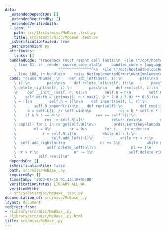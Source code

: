 ```yaml
---
data:
  _extendedDependsOn: []
  _extendedRequiredBy: []
  _extendedVerifiedWith:
  - icon: ''
    path: src/$tests/misc/MoBase_.test.py
    title: src/$tests/misc/MoBase_.test.py
  _isVerificationFailed: true
  _pathExtension: py
  attributes:
    links: []
  bundledCode: "Traceback (most recent call last):\n  File \"/opt/hostedtoolcache/Python/3.11.4/x64/lib/python3.11/site-packages/onlinejudge_verify/documentation/build.py\"\
    , line 81, in _render_source_code_stat\n    bundled_code = language.bundle(\n\
    \                   ^^^^^^^^^^^^^^^^\n  File \"/opt/hostedtoolcache/Python/3.11.4/x64/lib/python3.11/site-packages/onlinejudge_verify/languages/python.py\"\
    , line 108, in bundle\n    raise NotImplementedError\nNotImplementedError\n"
  code: "class MoBase_:\n    def add_left(self, i):\n        pass\n\n    def add_right(self,\
    \ i):\n        pass\n\n    def delete_left(self, i):\n        pass\n\n    def\
    \ delete_right(self, i):\n        pass\n\n    def rem(self, i):\n        pass\n\
    \n    def __init__(self, n, Q):\n        self.n = n\n        self.Q = Q\n    \
    \    self.width = int(max(1, n / max(1, Q * 2.0 / 3.0) ** 0.5))\n        self.L\
    \ = []\n        self.R = []\n\n    def insert(self, l, r):\n        self.L.append(l)\n\
    \        self.R.append(r)\n\n    def run(self):\n        def cmp(i):\n       \
    \     b = self.L[i] // self.width\n            res = b * self.n * 3\n        \
    \    if b % 2 == 0:\n                res += self.R[i]\n            else:\n   \
    \             res -= self.R[i]\n            return res\n\n        order = [(i,\
    \ cmp(i)) for i in range(self.Q)]\n\n        order.sort(key=lambda x: x[1])\n\
    \        nl = 0\n        nr = 0\n        for i, _ in order:\n            l = self.L[i]\n\
    \            r = self.R[i]\n            while nl > l:\n                nl -= 1\n\
    \                self.add_left(nl)\n            while nr < r:\n              \
    \  self.add_right(nr)\n                nr += 1\n            while nl < l:\n  \
    \              self.delete_left(nl)\n                nl += 1\n            while\
    \ nr > r:\n                nr -= 1\n                self.delete_right(nr)\n  \
    \          self.rem(i)\n"
  dependsOn: []
  isVerificationFile: false
  path: src/misc/MoBase_.py
  requiredBy: []
  timestamp: '2023-07-15 01:13:10+09:00'
  verificationStatus: LIBRARY_ALL_WA
  verifiedWith:
  - src/$tests/misc/MoBase_.test.py
documentation_of: src/misc/MoBase_.py
layout: document
redirect_from:
- /library/src/misc/MoBase_.py
- /library/src/misc/MoBase_.py.html
title: src/misc/MoBase_.py
---
```

